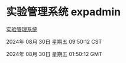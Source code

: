 # 实验管理系统 expadmin
[实验管理系统](http://219.139.198.48:56808/expadmin-782313d2-e1b1-4ea7-932e-3a55e6a1a4d0/)

2024年 08月 30日 星期五 09:50:12 CST

2024年 08月 30日 星期五 01:50:12 GMT

